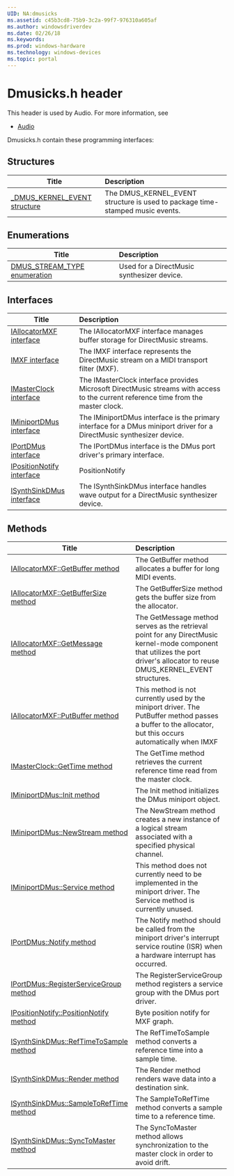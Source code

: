 ```yaml
---
UID: NA:dmusicks
ms.assetid: c45b3cd8-75b9-3c2a-99f7-976310a605af
ms.author: windowsdriverdev
ms.date: 02/26/18
ms.keywords: 
ms.prod: windows-hardware
ms.technology: windows-devices
ms.topic: portal
---
```


# Dmusicks.h header



This header is used by Audio. For more information, see
- [Audio](../_audio/index.md)

Dmusicks.h contain these programming interfaces:


## Structures

| Title   | Description   |
| ---- |:---- |
| [_DMUS_KERNEL_EVENT structure](ns-dmusicks-_dmus_kernel_event.md) | The DMUS_KERNEL_EVENT structure is used to package time-stamped music events. |

## Enumerations

| Title   | Description   |
| ---- |:---- |
| [DMUS_STREAM_TYPE enumeration](ne-dmusicks-dmus_stream_type.md) | Used for a DirectMusic synthesizer device. |

## Interfaces

| Title   | Description   |
| ---- |:---- |
| [IAllocatorMXF interface](nn-dmusicks-iallocatormxf.md) | The IAllocatorMXF interface manages buffer storage for DirectMusic streams. |
| [IMXF interface](nn-dmusicks-imxf.md) | The IMXF interface represents the DirectMusic stream on a MIDI transport filter (MXF). |
| [IMasterClock interface](nn-dmusicks-imasterclock.md) | The IMasterClock interface provides Microsoft DirectMusic streams with access to the current reference time from the master clock. |
| [IMiniportDMus interface](nn-dmusicks-iminiportdmus.md) | The IMiniportDMus interface is the primary interface for a DMus miniport driver for a DirectMusic synthesizer device. |
| [IPortDMus interface](nn-dmusicks-iportdmus.md) | The IPortDMus interface is the DMus port driver's primary interface. |
| [IPositionNotify interface](nn-dmusicks-ipositionnotify.md) | PositionNotify |
| [ISynthSinkDMus interface](nn-dmusicks-isynthsinkdmus.md) | The ISynthSinkDMus interface handles wave output for a DirectMusic synthesizer device. |

## Methods

| Title   | Description   |
| ---- |:---- |
| [IAllocatorMXF::GetBuffer method](nf-dmusicks-iallocatormxf-getbuffer.md) | The GetBuffer method allocates a buffer for long MIDI events. |
| [IAllocatorMXF::GetBufferSize method](nf-dmusicks-iallocatormxf-getbuffersize.md) | The GetBufferSize method gets the buffer size from the allocator. |
| [IAllocatorMXF::GetMessage method](nf-dmusicks-iallocatormxf-getmessage.md) | The GetMessage method serves as the retrieval point for any DirectMusic kernel-mode component that utilizes the port driver's allocator to reuse DMUS_KERNEL_EVENT structures. |
| [IAllocatorMXF::PutBuffer method](nf-dmusicks-iallocatormxf-putbuffer.md) | This method is not currently used by the miniport driver. The PutBuffer method passes a buffer to the allocator, but this occurs automatically when IMXF |
| [IMasterClock::GetTime method](nf-dmusicks-imasterclock-gettime.md) | The GetTime method retrieves the current reference time read from the master clock. |
| [IMiniportDMus::Init method](nf-dmusicks-iminiportdmus-init.md) | The Init method initializes the DMus miniport object. |
| [IMiniportDMus::NewStream method](nf-dmusicks-iminiportdmus-newstream.md) | The NewStream method creates a new instance of a logical stream associated with a specified physical channel. |
| [IMiniportDMus::Service method](nf-dmusicks-iminiportdmus-service.md) | This method does not currently need to be implemented in the miniport driver. The Service method is currently unused. |
| [IPortDMus::Notify method](nf-dmusicks-iportdmus-notify.md) | The Notify method should be called from the miniport driver's interrupt service routine (ISR) when a hardware interrupt has occurred. |
| [IPortDMus::RegisterServiceGroup method](nf-dmusicks-iportdmus-registerservicegroup.md) | The RegisterServiceGroup method registers a service group with the DMus port driver. |
| [IPositionNotify::PositionNotify method](nf-dmusicks-ipositionnotify-positionnotify.md) | Byte position notify for MXF graph. |
| [ISynthSinkDMus::RefTimeToSample method](nf-dmusicks-isynthsinkdmus-reftimetosample.md) | The RefTimeToSample method converts a reference time into a sample time. |
| [ISynthSinkDMus::Render method](nf-dmusicks-isynthsinkdmus-render.md) | The Render method renders wave data into a destination sink. |
| [ISynthSinkDMus::SampleToRefTime method](nf-dmusicks-isynthsinkdmus-sampletoreftime.md) | The SampleToRefTime method converts a sample time to a reference time. |
| [ISynthSinkDMus::SyncToMaster method](nf-dmusicks-isynthsinkdmus-synctomaster.md) | The SyncToMaster method allows synchronization to the master clock in order to avoid drift. |
